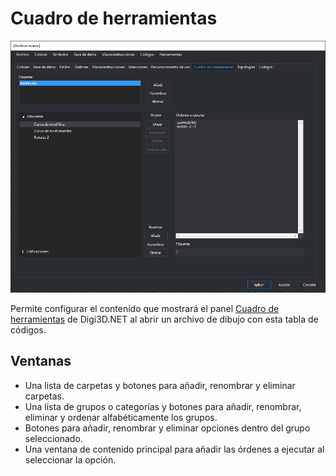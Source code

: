 # Cuadro de herramientas

![Editor de tablas de c&#xF3;digos mostrando la pesta&#xF1;a Cuadro de herramientas](../../../../.gitbook/assets/pestanacuadroherramientas.png)

Permite configurar el contenido que mostrará el panel [Cuadro de herramientas](../../digi3d.net/paneles/cuadro-de-herramientas.md) de Digi3D.NET al abrir un archivo de dibujo con esta tabla de códigos.

## Ventanas

* Una lista de carpetas y botones para añadir, renombrar y eliminar carpetas.
* Una lista de grupos o categorías y botones para añadir, renombrar, eliminar y ordenar alfabéticamente los grupos.
* Botones para añadir, renombrar y eliminar opciones dentro del grupo seleccionado.
* Una ventana de contenido principal para añadir las órdenes a ejecutar al seleccionar la opción.

